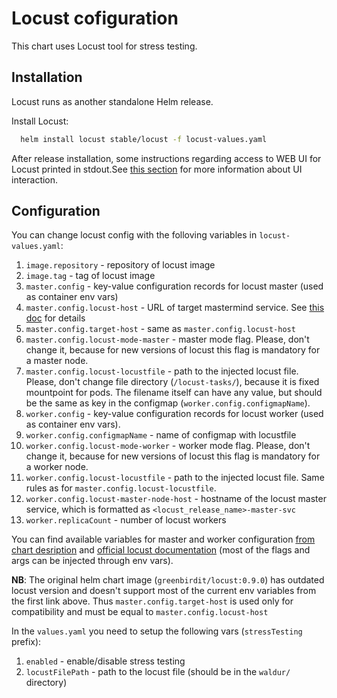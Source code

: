 <!-- EXTERNAL DOCUMENT
Source: https://code.opennodecloud.com/waldur/waldur-helm.git
Branch: master
Remote Path: docs//locust.md
Local Path: docs/admin-guide/deployment/helm/docs/
Last Sync: 2025-10-30T12:53:52.227817

WARNING: This file is automatically synchronized from the source repository.
DO NOT EDIT this file directly. Changes will be overwritten.
Edit the source at: https://code.opennodecloud.com/waldur/waldur-helm.git/-/tree/master/docs//locust.md
-->


# Locust cofiguration

This chart uses Locust tool for stress testing.

## Installation

Locust runs as another standalone Helm release.

Install Locust:

```bash
  helm install locust stable/locust -f locust-values.yaml
```

After release installation, some instructions regarding access to WEB UI
for Locust printed in stdout.See [this section](https://docs.locust.io/en/stable/quickstart.html#locust-s-web-interface)
for more information about UI interaction.

## Configuration

You can change locust config with the folloving variables in `locust-values.yaml`:

1. `image.repository` - repository of locust image
2. `image.tag` - tag of locust image
3. `master.config` - key-value configuration records
    for locust master (used as container env vars)
4. `master.config.locust-host` - URL of target mastermind service.
    See [this doc](service-endpoint.md) for details
5. `master.config.target-host` - same as `master.config.locust-host`
6. `master.config.locust-mode-master` - master mode flag. Please, don't change it,
    because for new versions of locust this flag is mandatory for a master node.
7. `master.config.locust-locustfile` - path to the injected locust file.
    Please, don't change file directory (`/locust-tasks/`),
    because it is fixed mountpoint for pods.
    The filename itself can have any value,
     but should be the same as key in the configmap (`worker.config.configmapName`).
8. `worker.config` - key-value configuration records
    for locust worker (used as container env vars).
9. `worker.config.configmapName` - name of configmap with locustfile
10. `worker.config.locust-mode-worker` - worker mode flag.
     Please, don't change it, because for new versions of locust
     this flag is mandatory for a worker node.
11. `worker.config.locust-locustfile` - path to the injected locust file.
     Same rules as for `master.config.locust-locustfile`.
12. `worker.config.locust-master-node-host` - hostname of the locust master service,
     which is formatted as `<locust_release_name>-master-svc`
13. `worker.replicaCount` - number of locust workers

You can find available variables for master and worker configuration
[from chart desription](https://github.com/helm/charts/tree/master/stable/locust#installing-the-chart)
and
[official locust documentation](https://docs.locust.io/en/stable/configuration.html#all-available-configuration-options)
(most of the flags and args can be injected through env vars).

**NB**: The original helm chart image (`greenbirdit/locust:0.9.0`)
has outdated locust version and doesn't support most of
the current env variables from the first link above.
Thus `master.config.target-host` is used only for compatibility
and must be equal to `master.config.locust-host`

In the `values.yaml` you need to setup the following vars (`stressTesting` prefix):

1. `enabled` - enable/disable stress testing
2. `locustFilePath` - path to the locust file (should be in the `waldur/` directory)
